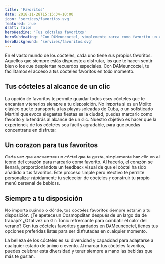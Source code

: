 ```yaml
---
title: 'Favoritos'
date: 2018-11-28T15:15:34+10:00
icon: 'services/favoritos.svg'
featured: true
draft: false
heroHeading: 'Tus cócteles favoritos'
heroSubHeading: 'Con DAMeuncoctel, simplemente marca como favorito un cóctel y lo tendrás siempre a mano.'
heroBackground: 'services/favoritos.svg'
---
```


En el vasto mundo de los cócteles, cada uno tiene sus propios favoritos. Aquellos que siempre estás dispuesto a disfrutar, los que te hacen sentir bien o los que despiertan recuerdos especiales. Con DAMeuncoctel, te facilitamos el acceso a tus cócteles favoritos en todo momento.

## Tus cócteles al alcance de un clic

La opción de favoritos te permite guardar todos esos cócteles que te encantan y tenerlos siempre a tu disposición. No importa si es un Mojito clásico que te transporta a las playas soleadas de Cuba, o un sofisticado Martini que evoca elegantes fiestas en la ciudad, puedes marcarlo como favorito y lo tendrás al alcance de un clic. Nuestro objetivo es hacer que la experiencia de los cócteles sea fácil y agradable, para que puedas concentrarte en disfrutar.

## Un corazon para tus favoritos

Cada vez que encuentres un cóctel que te guste, simplemente haz clic en el icono del corazón para marcarlo como favorito. Al hacerlo, el corazón se llenará, proporcionándote un feedback visual de que el cóctel ha sido añadido a tus favoritos. Este proceso simple pero efectivo te permite personalizar rápidamente tu selección de cócteles y construir tu propio menú personal de bebidas.

## Siempre a tu disposición

No importa cuándo o dónde, tus cócteles favoritos siempre estarán a tu disposición. ¿Te apetece un Cosmopolitan después de un largo día de trabajo? ¿O tal vez un Gin Tonic refrescante para combatir el calor del verano? Con tus cócteles favoritos guardados en DAMeuncoctel, tienes tus opciones preferidas listas para ser disfrutadas en cualquier momento.

La belleza de los cócteles es su diversidad y capacidad para adaptarse a cualquier estado de ánimo o evento. Al marcar tus cócteles favoritos, puedes celebrar esta diversidad y tener siempre a mano las bebidas que más te gustan.

